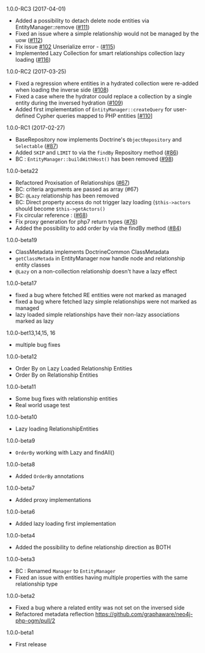 1.0.0-RC3 (2017-04-01)

- Added a possibility to detach delete node entities via EntityManager::remove ([#111](https://github.com/graphaware/neo4j-php-ogm/pull/111))
- Fixed an issue where a simple relationship would not be managed by the uow ([#112](https://github.com/graphaware/neo4j-php-ogm/pull/112))
- Fix issue [#102](https://github.com/graphaware/neo4j-php-ogm/issues/102) Unserialize error - ([#115](https://github.com/graphaware/neo4j-php-ogm/pull/115))
- Implemented Lazy Collection for smart relationships collection lazy loading ([#116](https://github.com/graphaware/neo4j-php-ogm/pull/116))

1.0.0-RC2 (2017-03-25)

- Fixed a regression where entities in a hydrated collection were re-added when loading the inverse side ([#108](https://github.com/graphaware/neo4j-php-ogm/pull/108))
- Fixed a case where the hydrator could replace a collection by a single entity during the inversed hydration ([#109](https://github.com/graphaware/neo4j-php-ogm/pull/109))
- Added first implementation of `EntityManager::createQuery` for user-defined Cypher queries mapped to PHP entities [[#110](https://github.com/graphaware/neo4j-php-ogm/pull/110)]

1.0.0-RC1 (2017-02-27)

- BaseRepository now implements Doctrine's `ObjectRepository` and `Selectable` ([#87](https://github.com/graphaware/neo4j-php-ogm/pull/87))
- Added `SKIP` and `LIMIT` to via the `findBy` Repository method ([#86](https://github.com/graphaware/neo4j-php-ogm/pull/86))
- BC : `EntityManager::buildWithHost()` has been removed ([#98](https://github.com/graphaware/neo4j-php-ogm/pull/98))

1.0.0-beta22

- Refactored Proxisation of Relationships ([#67](https://github.com/graphaware/neo4j-php-ogm/pull/67))
- BC: criteria arguments are passed as array (#67)
- BC: `@Lazy` relationship has been removed
- BC: Direct property access do not trigger lazy loading (`$this->actors` should become `$this->getActors()`
- Fix circular reference : ([#68](https://github.com/graphaware/neo4j-php-ogm/pull/68))
- Fix proxy generation for php7 return types ([#76](https://github.com/graphaware/neo4j-php-ogm/pull/76))
- Added the possibility to add order by via the findBy method ([#84](https://github.com/graphaware/neo4j-php-ogm/pull/84))

1.0.0-beta19

- ClassMetadata implements DoctrineCommon ClassMetadata
- `getClassMetada` in EntityManager now handle node and relationship entity classes
- `@Lazy` on a non-collection relationship doesn't have a lazy effect

1.0.0-beta17

- fixed a bug where fetched RE entities were not marked as managed
- fixed a bug where fetched lazy simple relationships were not marked as managed
- lazy loaded simple relationships have their non-lazy associations marked as lazy

1.0.0-bet13,14,15, 16

- multiple bug fixes

1.0.0-beta12

- Order By on Lazy Loaded Relationship Entities
- Order By on Relationship Entities

1.0.0-beta11

- Some bug fixes with relationship entities
- Real world usage test

1.0.0-beta10

- Lazy loading RelationshipEntities

1.0.0-beta9

- `OrderBy` working with Lazy and findAll()

1.0.0-beta8

- Added `OrderBy` annotations

1.0.0-beta7

- Added proxy implementations

1.0.0-beta6

- Added lazy loading first implementation

1.0.0-beta4

- Added the possibility to define relationship direction as BOTH

1.0.0-beta3

- BC : Renamed `Manager` to `EntityManager`
- Fixed an issue with entities having multiple properties with the same relationship type

1.0.0-beta2

-  Fixed a bug where a related entity was not set on the inversed side
-  Refactored metadata reflection https://github.com/graphaware/neo4j-php-ogm/pull/2

1.0.0-beta1

- First release